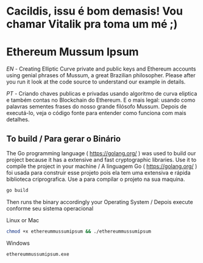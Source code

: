 # Cacildis, issu é bom demasis! Vou chamar Vitalik pra toma um mé ;)

# Ethereum Mussum Ipsum

*EN* - Creating Elliptic Curve private and public keys and Ethereum accounts using genial phrases of Mussum, a great Brazilian philosopher. Please after you run it look at the code source to understand our example in details.

*PT* - Criando chaves publicas e privadas usando algoritmo de curva eliptica e também contas no Blockchain do Ethereum. E o mais legal: usando como palavras sementes frases do nosso grande filósofo Mussum. Depois de executá-lo, veja o código fonte para entender como funciona com mais detalhes.

## To build / Para gerar o Binário

The Go programming language ( https://golang.org/ ) was used to build our project because it has a extensive and fast cryptographic libraries. Use it to compile the project in your machine / A linguagem Go ( https://golang.org/ ) foi usada para construir esse projeto pois ela tem uma extensiva e rápida biblioteca criprografica. Use a para compilar o projeto na sua maquina. 

```bash
go build
``` 

Then runs the binary accordingly your Operating System / Depois execute conforme seu sistema operacional

Linux or Mac
```bash
chmod +x ethereummussumipsum && ./ethereummussumipsum
```

Windows
```
ethereummussumipsum.exe
```